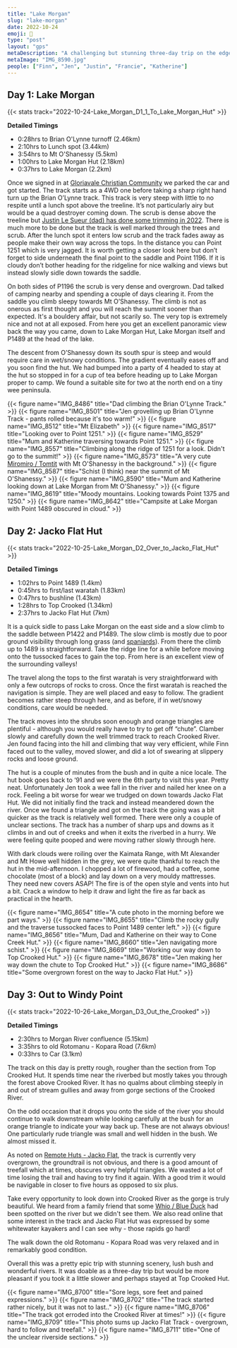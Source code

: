```yaml
---
title: "Lake Morgan"
slug: "lake-morgan"
date: 2022-10-24
emoji: 🥾
type: "post"
layout: "gps"
metaDescription: "A challenging but stunning three-day trip on the edge of the Southern Alps with plenty of scenery to amaze."
metaImage: "IMG_8590.jpg"
people: ["Finn", "Jen", "Justin", "Francie", "Katherine"]
---
```


## Day 1: Lake Morgan
{{< stats track="2022-10-24-Lake_Morgan_D1_1_To_Lake_Morgan_Hut" >}}

__Detailed Timings__

- 0:28hrs to Brian O'Lynne turnoff (2.46km) 
- 2:10hrs to Lunch spot (3.44km)
- 3:54hrs to Mt O'Shanessy (5.5km)
- 1:00hrs to Lake Morgan Hut (2.18km)
- 0:37hrs to Lake Morgan (2.2km)

Once we signed in at [Gloriavale Christian Community](https://en.wikipedia.org/wiki/Gloriavale_Christian_Community) we parked the car and got started. The track starts as a 4WD one before taking a sharp right hand turn up the Brian O’Lynne track. This track is very steep with little to no respite until a lunch spot above the treeline. It’s not particularly airy but would be a quad destroyer coming down. The scrub is dense above the treeline but [Justin Le Sueur (dad) has done some trimming in 2022](https://www.remotehuts.co.nz/lake-morgan-hut.html). There is much more to be done but the track is well marked through the trees and scrub.
After the lunch spot it enters low scrub and the track fades away as people make their own way across the tops. In the distance you can Point 1251 which is very jagged. It is worth getting a closer look here but don’t forget to side underneath the final point to the saddle and Point 1196. If it is cloudy don’t bother heading for the ridgeline for nice walking and views but instead slowly sidle down towards the saddle.

On both sides of P1196 the scrub is very dense and overgrown. Dad talked of camping nearby and spending a couple of days clearing it. From the saddle you climb sleepy towards Mt O’Shanessy. The climb is not as onerous as first thought and you will reach the summit sooner than expected. It's a bouldery affair, but not scarily so. The very top is extremely nice and not at all exposed. From here you get an excellent panoramic view back the way you came, down to Lake Morgan Hut, Lake Morgan itself and P1489 at the head of the lake.

The descent from O’Shanessy down its south spur is steep and would require care in wet/snowy conditions. The gradient eventually eases off and you soon find the hut. We had bumped into a party of 4 headed to stay at the hut so stopped in for a cup of tea before heading up to Lake Morgan proper to camp. We found a suitable site for two at the north end on a tiny wee peninsula.

{{< figure name="IMG_8486" title="Dad climbing the Brian O'Lynne Track." >}}
{{< figure name="IMG_8501" title="Jen grovelling up Brian O'Lynne Track - pants rolled because it's too warm!" >}}
{{< figure name="IMG_8512" title="Mt Elizabeth" >}}
{{< figure name="IMG_8517" title="Looking over to Point 1251." >}}
{{< figure name="IMG_8529" title="Mum and Katherine traversing towards Point 1251." >}}
{{< figure name="IMG_8557" title="Climbing along the ridge of 1251 for a look. Didn't go to the summit!" >}}
{{< figure name="IMG_8573" title="A very cute [Miromiro / Tomtit](https://nzbirdsonline.org.nz/species/tomtit) with Mt O'Shanessy in the background." >}}
{{< figure name="IMG_8587" title="Schist (I think) near the summit of Mt O'Shanessy." >}}
{{< figure name="IMG_8590" title="Mum and Katherine looking down at Lake Morgan from Mt O'Shanessy." >}}
{{< figure name="IMG_8619" title="Moody mountains. Looking towards Point 1375 and 1250." >}}
{{< figure name="IMG_8642" title="Campsite at Lake Morgan with Point 1489 obscured in cloud." >}}

## Day 2: Jacko Flat Hut
{{< stats track="2022-10-25-Lake_Morgan_D2_Over_to_Jacko_Flat_Hut" >}}

__Detailed Timings__

- 1:02hrs to Point 1489 (1.4km)
- 0:45hrs to first/last waratah (1.83km)
- 0:47hrs to bushline (1.43km)
- 1:28hrs to Top Crooked (1.34km)
- 2:37hrs to Jacko Flat Hut (7km)

It is a quick sidle to pass Lake Morgan on the east side and a slow climb to the saddle between P1422 and P1489. The slow climb is mostly due to poor ground visibility through long grass (and [spaniards](https://en.wikipedia.org/wiki/Aciphylla_colensoi)). From there the climb up to 1489 is straightforward. Take the ridge line for a while before moving onto the tussocked faces to gain the top. From here is an excellent view of the surrounding valleys!

The travel along the tops to the first waratah is very straightforward with only a few outcrops of rocks to cross. Once the first waratah is reached the navigation is simple. They are well placed and easy to follow. The gradient becomes rather steep through here, and as before, if in wet/snowy conditions, care would be needed.

The track moves into the shrubs soon enough and orange triangles are plentiful - although you would really have to try to get off “chute”. Clamber slowly and carefully down the well trimmed track to reach Crooked River. Jen found facing into the hill and climbing that way very efficient, while Finn faced out to the valley, moved slower, and did a lot of swearing at slippery rocks and loose ground.

The hut is a couple of minutes from the bush and in quite a nice locale. The hut book goes back to ‘91 and we were the 6th party to visit this year. Pretty neat. Unfortunately Jen took a wee fall in the river and nailed her knee on a rock. Feeling a bit worse for wear we trudged on down towards Jacko Flat Hut. We did not initially find the track and instead meandered down the river. Once we found a triangle and got on the track the going was a bit quicker as the track is relatively well formed. There were only a couple of unclear sections. The track has a number of sharp ups and downs as it climbs in and out of creeks and when it exits the riverbed in a hurry. We were feeling quite pooped and were moving rather slowly through here.

With dark clouds were roiling over the Kaimata Range, with Mt Alexander and Mt Howe well hidden in the grey, we were quite thankful to reach the hut in the mid-afternoon. I chopped a lot of firewood, had a coffee, some chocolate (most of a block) and lay down on a very mouldy mattresses. They need new covers ASAP! The fire is of the open style and vents into hut a bit. Crack a window to help it draw and light the fire as far back as practical in the hearth.

{{< figure name="IMG_8654" title="A cute photo in the morning before we part ways." >}}
{{< figure name="IMG_8655" title="Climb the rocky gully and the traverse tussocked faces to Point 1489 center left." >}}
{{< figure name="IMG_8656" title="Mum, Dad and Katherine on their way to Cone Creek Hut." >}}
{{< figure name="IMG_8660" title="Jen navigating more schist." >}}
{{< figure name="IMG_8669" title="Working our way down to Top Crooked Hut." >}}
{{< figure name="IMG_8678" title="Jen making her way down the chute to Top Crooked Hut." >}}
{{< figure name="IMG_8686" title="Some overgrown forest on the way to Jacko Flat Hut." >}}

## Day 3: Out to Windy Point
{{< stats track="2022-10-26-Lake_Morgan_D3_Out_the_Crooked" >}}

__Detailed Timings__

- 2:30hrs to Morgan River confluence (5.15km)
- 3:35hrs to old Rotomanu - Kopara Road (7.6km)
- 0:33hrs to Car (3.1km)

The track on this day is pretty rough, rougher than the section from Top Crooked Hut. It spends time near the riverbed but mostly takes you through the forest above Crooked River. It has no qualms about climbing steeply in and out of stream gullies and away from gorge sections of the Crooked River.

On the odd occasion that it drops you onto the side of the river you should continue to walk downstream while looking carefully at the bush for an orange triangle to indicate your way back up. These are not always obvious! One particularly rude triangle was small and well hidden in the bush. We almost missed it.

As noted on [Remote Huts - Jacko Flat](https://www.remotehuts.co.nz/jacko-flat-hut.html), the track is currently very overgrown, the groundtrail is not obvious, and there is a good amount of treefall which at times, obscures very helpful triangles. We wasted a lot of time losing the trail and having to try find it again. With a good trim it would be navigable in closer to five hours as opposed to six plus.

Take every opportunity to look down into Crooked River as the gorge is truly beautiful. We heard from a family friend that some [Whio / Blue Duck](https://nzbirdsonline.org.nz/species/blue-duck) had been spotted on the river but we didn't see them. We also read online that some interest in the track and Jacko Flat Hut was expressed by some whitewater kayakers and I can see why - those rapids go hard!

The walk down the old Rotomanu - Kopara Road was very relaxed and in remarkably good condition.

Overall this was a pretty epic trip with stunning scenery, lush bush and wonderful rivers. It was doable as a three-day trip but would be more pleasant if you took it a little slower and perhaps stayed at Top Crooked Hut.

{{< figure name="IMG_8700" title="Sore legs, sore feet and pained expressions." >}}
{{< figure name="IMG_8702" title="The track started rather nicely, but it was not to last.." >}}
{{< figure name="IMG_8706" title="The track got erroded into the Crooked River at times!" >}}
{{< figure name="IMG_8709" title="This photo sums up Jacko Flat Track - overgrown, hard to follow and treefall." >}}
{{< figure name="IMG_8711" title="One of the unclear riverside sections." >}}
